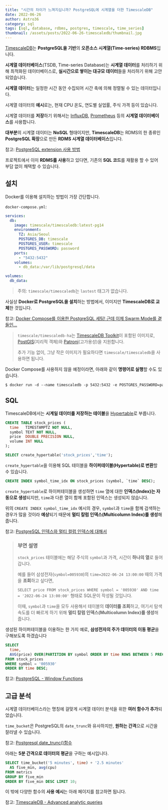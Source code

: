 ```yaml
---
title: "시간의 차이가 느껴지십니까? PostgreSQL에 시계열을 더한 TimescaleDB"
date: 2022-06-26
author: Astro36
category: sql
tags: [sql, database, rdbms, postgres, timescale, time_series]
thumbnail: /assets/posts/2022-06-26-timescaledb/thumbnail.jpg
---
```


[TimescaleDB](https://www.timescale.com/)는 **PostgreSQL을 기반**의 **오픈소스 시계열(Time-series) RDBMS**입니다.

**시계열 데이터베이스**(TSDB, Time-series Database)는 **시계열 데이터**를 처리하기 위해 최적화된 데이터베이스로, **실시간으로 쌓이는 대규모 데이터**들을 처리하기 위해 고안되었습니다.

**시계열 데이터**는 일정한 시간 동안 수집되어 시간 축에 의해 정렬될 수 있는 데이터입니다.

시계열 데이터의 **예시**로는, 현재 CPU 온도, 연도별 실업률, 주식 가격 등이 있습니다.

시계열 데이터를 **저장**하기 위해서는 [InfluxDB](https://www.influxdata.com/), [Prometheus](https://prometheus.io/) 등의 **시계열 데이터베이스**를 사용합니다.

**대부분**의 시계열 데이터는 **NoSQL** 형태이지만, **TimescaleDB**는 RDMS의 한 종류인 **PostgreSQL 확장**으로 만든 **RDMS 시계열 데이터베이스**입니다.

참고: [PostgreSQL extension 사용 방법](http://kimchki.blogspot.com/2017/09/postgresql-extension.html)

프로젝트에서 이미 **RDMS를 사용**하고 있다면, 기존의 **SQL 코드**를 재활용 할 수 있어 부담 없이 채택할 수 있습니다.

## 설치

Docker를 이용해 설치하는 방법이 가장 간단합니다.

`docker-compose.yml`:

```yml
services:
  db:
    image: timescale/timescaledb:latest-pg14
    environment:
      TZ: Asia/Seoul
      POSTGRES_DB: timescale
      POSTGRES_USER: timescale
      POSTGRES_PASSWORD: password
    ports:
      - "5432:5432"
    volumes:
      - db_data:/var/lib/postgresql/data

volumes:
  db_data:
```

> 주의: `timescale/timescaledb`는 `lastest` 태그가 없습니다.

사실상 **Docker로 PostgreSQL을 설치**하는 방법에서, 이미지만 **TimescaleDB로 교체**한 것입니다.

참고: [Docker Compose를 이용한 PostgreSQL 세팅! 근데 이제 Swarm Mode를 곁들인...](https://int-i.github.io/sql/2021-08-21/postgres-docker-compose/)

> `timescale/timescaledb-ha`는 [TimescaleDB Toolkit](https://github.com/timescale/timescaledb-toolkit)이 포함된 이미지로, [PostGIS](https://postgis.net/)(지리적 객체)와 [Patroni](https://patroni.readthedocs.io/en/latest/)(고가용성)을 지원합니다.
>
> 추가 기능 없이, 그냥 작은 이미지가 필요하다면 `timescale/timescaledb`을 사용하면 됩니다.

Docker Compose를 사용하지 않을 예정이라면, 아래와 같이 **명령어로 실행**할 수도 있습니다.

```txt
$ docker run -d --name timescaledb -p 5432:5432 -e POSTGRES_PASSWORD=password timescale/timescaledb:latest-pg14
```

## SQL

TimescaleDB에서는 **시계일 데이터를 저장하는 테이블**을 [Hypertable](https://docs.timescale.com/getting-started/latest/create-hypertable/)로 부릅니다.

```sql
CREATE TABLE stock_prices (
  time   TIMESTAMPTZ NOT NULL,
  symbol TEXT NOT NULL,
  price  DOUBLE PRECISION NULL,
  volume INT NULL
);

SELECT create_hypertable('stock_prices','time');
```

`create_hypertable`을 이용해 SQL 테이블을 **하이퍼테이블(Hypertable)로 변환**할 수 있습니다.

```sql
CREATE INDEX symbol_time_idx ON stock_prices (symbol, `time` DESC);
```

`create_hypertable`로 하이퍼테이블을 생성하면 `time` 열에 대한 **인덱스(Index)는 자동으로 생성**되지만, `time`과 다른 열이 함께 포함된 인덱스는 생성되지 않습니다.

위의 `CREATE INDEX symbol_time_idx` 예시의 경우, `symbol`과 `time`을 함께 검색하는 경우가 많을 것이라 **예상**되기 때문에 **멀티 칼럼 인덱스(Multicolumn Index)를 생성**해 줍니다.

참고: [PostgreSQL 인덱스와 멀티 컬럼 인덱스에 대해서](https://blog.aaronroh.org/133)

> ### 부연 설명
>
> `stock_prices` 테이블에는 해당 주식의 `symbol`과 가격, 시간이 **하나의 열**로 들어갑니다.
>
> 예를 들어 삼성전자(`symbol=005930`)의 `time=2022-06-24 13:00:00` 때의 가격을 **조회**하고 싶다면,
>
> `SELECT price FROM stock_prices WHERE symbol = '005930' AND time = '2022-06-24 13:00:00'` 형태로 SQL문이 작성될 것입니다.
>
> 이때, `symbol`과 `time`을 모두 사용해서 테이블의 **데이터를 조회**하고, 여기서 탐색 속도를 더 빠르게 하기 위해 **멀티 칼럼 인덱스(Multicolumn Index)를 생성**해 줍니다.

생성된 하이퍼테이블을 이용하는 한 가지 예로, **삼성전자의 주가 데이터의 이동 평균**을 구해보도록 하겠습니다

```sql
SELECT
  time,
  AVG(price) OVER(PARTITION BY symbol ORDER BY time ROWS BETWEEN 5 PRECEDING AND CURRENT ROW) avg5_price
FROM stock_prices
WHERE symbol = '005930'
ORDER BY time DESC;
```

참고: [PostgreSQL - Window Functions](https://www.postgresql.org/docs/current/tutorial-window.html)

## 고급 분석

시계열 데이터베이스라는 명칭에 걸맞게 시계열 데이터 분석을 위한 **여러 함수가 추가**되었습니다.

`time_bucket`은 PostgreSQL의 `date_trunc`와 유사하지만, **원하는 간격**으로 시간을 잘라낼 수 있습니다.

참고: [Postgresql date_trunc()함수](https://sas-study.tistory.com/177)

아래는 **5분 간격으로 데이터의 평균**을 구하는 예시입니다.

```sql
SELECT time_bucket('5 minutes', time) + '2.5 minutes'
  AS five_min, avg(cpu)
FROM metrics
GROUP BY five_min
ORDER BY five_min DESC LIMIT 10;
```

이 밖에 다양한 함수의 **사용 예시**는 아래 페이지를 참고하면 됩니다.

참고: [TimescaleDB - Advanced analytic queries](https://docs.timescale.com/timescaledb/latest/how-to-guides/query-data/advanced-analytic-queries/)
